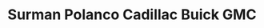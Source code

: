 ---
title: "Surman Polanco Cadillac Buick GMC"
url: /ciudad-de-mexico/surman-polanco-cadillac-buick-gmc/
shop: Autohaus
---